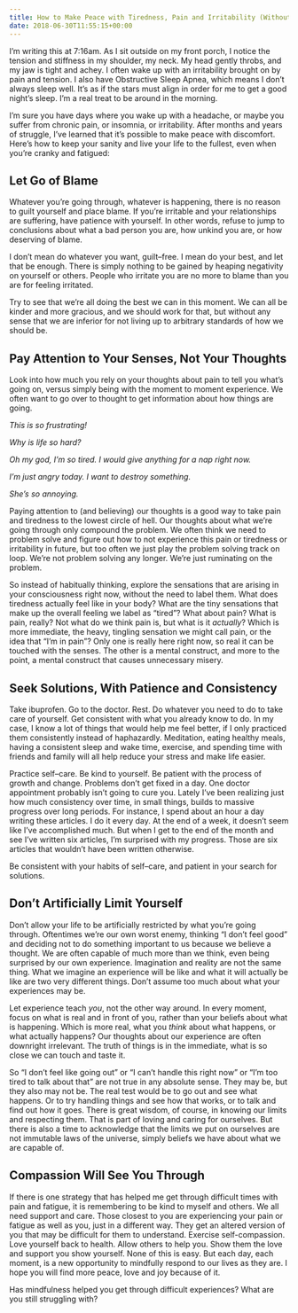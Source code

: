 ```yaml
---
title: How to Make Peace with Tiredness, Pain and Irritability (Without Going Crazy)
date: 2018-06-30T11:55:15+00:00
---
```

I’m writing this at 7:16am. As I sit outside on my front porch, I notice the tension and stiffness in my shoulder, my neck. My head gently throbs, and my jaw is tight and achey. I often wake up with an irritability brought on by pain and tension. I also have Obstructive Sleep Apnea, which means I don’t always sleep well. It’s as if the stars must align in order for me to get a good night’s sleep. I’m a real treat to be around in the morning.

I’m sure you have days where you wake up with a headache, or maybe you suffer from chronic pain, or insomnia, or irritability. After months and years of struggle, I’ve learned that it’s possible to make peace with discomfort. Here’s how to keep your sanity and live your life to the fullest, even when you’re cranky and fatigued:

## Let Go of Blame

Whatever you’re going through, whatever is happening, there is no reason to guilt yourself and place blame. If you’re irritable and your relationships are suffering, have patience with yourself. In other words, refuse to jump to conclusions about what a bad person you are, how unkind you are, or how deserving of blame.

I don’t mean do whatever you want, guilt–free. I mean do your best, and let that be enough. There is simply nothing to be gained by heaping negativity on yourself or others. People who irritate you are no more to blame than you are for feeling irritated.

Try to see that we’re all doing the best we can in this moment. We can all be kinder and more gracious, and we should work for that, but without any sense that we are inferior for not living up to arbitrary standards of how we should be.

## Pay Attention to Your Senses, Not Your Thoughts

Look into how much you rely on your thoughts about pain to tell you what’s going on, versus simply being with the moment to moment experience. We often want to go over to thought to get information about how things are going.

_This is so frustrating!_

_Why is life so hard?_

_Oh my god, I’m so tired. I would give anything for a nap right now._

_I’m just angry today. I want to destroy something._

_She’s so annoying._

Paying attention to (and believing) our thoughts is a good way to take pain and tiredness to the lowest circle of hell. Our thoughts about what we’re going through only compound the problem. We often think we need to problem solve and figure out how to not experience this pain or tiredness or irritability in future, but too often we just play the problem solving track on loop. We’re not problem solving any longer. We’re just ruminating on the problem.

So instead of habitually thinking, explore the sensations that are arising in your consciousness right now, without the need to label them. What does tiredness actually feel like in your body? What are the tiny sensations that make up the overall feeling we label as “tired”? What about pain? What is pain, really? Not what do we think pain is, but what is it _actually_? Which is more immediate, the heavy, tingling sensation we might call pain, or the idea that “I’m in pain”? Only one is really here right now, so real it can be touched with the senses. The other is a mental construct, and more to the point, a mental construct that causes unnecessary misery.

## Seek Solutions, With Patience and Consistency

Take ibuprofen. Go to the doctor. Rest. Do whatever you need to do to take care of yourself. Get consistent with what you already know to do. In my case, I know a lot of things that would help me feel better, if I only practiced them consistently instead of haphazardly. Meditation, eating healthy meals, having a consistent sleep and wake time, exercise, and spending time with friends and family will all help reduce your stress and make life easier.

Practice self–care. Be kind to yourself. Be patient with the process of growth and change. Problems don’t get fixed in a day. One doctor appointment probably isn’t going to cure you. Lately I’ve been realizing just how much consistency over time, in small things, builds to massive progress over long periods. For instance, I spend about an hour a day writing these articles. I do it every day. At the end of a week, it doesn’t seem like I’ve accomplished much. But when I get to the end of the month and see I’ve written six articles, I’m surprised with my progress. Those are six articles that wouldn’t have been written otherwise.

Be consistent with your habits of self–care, and patient in your search for solutions.

## Don’t Artificially Limit Yourself

Don’t allow your life to be artificially restricted by what you’re going through. Oftentimes we’re our own worst enemy, thinking “I don’t feel good” and deciding not to do something important to us because we believe a thought. We are often capable of much more than we think, even being surprised by our own experience. Imagination and reality are not the same thing. What we imagine an experience will be like and what it will actually be like are two very different things. Don’t assume too much about what your experiences may be.

Let experience teach _you_, not the other way around. In every moment, focus on what is real and in front of you, rather than your beliefs about what is happening. Which is more real, what you _think_ about what happens, or what actually happens? Our thoughts about our experience are often downright irrelevant. The truth of things is in the immediate, what is so close we can touch and taste it.

So “I don’t feel like going out” or “I can’t handle this right now” or “I’m too tired to talk about that” are not true in any absolute sense. They may be, but they also may not be. The real test would be to go out and see what happens. Or to try handling things and see how that works, or to talk and find out how it goes. There is great wisdom, of course, in knowing our limits and respecting them. That is part of loving and caring for ourselves. But there is also a time to acknowledge that the limits we put on ourselves are not immutable laws of the universe, simply beliefs we have about what we are capable of.

## Compassion Will See You Through

If there is one strategy that has helped me get through difficult times with pain and fatigue, it is remembering to be kind to myself and others. We all need support and care. Those closest to you are experiencing your pain or fatigue as well as you, just in a different way. They get an altered version of you that may be difficult for them to understand. Exercise self-compassion. Love yourself back to health. Allow others to help you. Show them the love and support you show yourself. None of this is easy. But each day, each moment, is a new opportunity to mindfully respond to our lives as they are. I hope you will find more peace, love and joy because of it.

Has mindfulness helped you get through difficult experiences? What are you still struggling with?